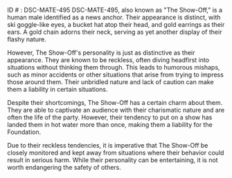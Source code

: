 ID # : DSC-MATE-495
DSC-MATE-495, also known as "The Show-Off," is a human male identified as a news anchor. Their appearance is distinct, with ski goggle-like eyes, a bucket hat atop their head, and gold earrings as their ears. A gold chain adorns their neck, serving as yet another display of their flashy nature.

However, The Show-Off's personality is just as distinctive as their appearance. They are known to be reckless, often diving headfirst into situations without thinking them through. This leads to humorous mishaps, such as minor accidents or other situations that arise from trying to impress those around them. Their unbridled nature and lack of caution can make them a liability in certain situations.

Despite their shortcomings, The Show-Off has a certain charm about them. They are able to captivate an audience with their charismatic nature and are often the life of the party. However, their tendency to put on a show has landed them in hot water more than once, making them a liability for the Foundation.

Due to their reckless tendencies, it is imperative that The Show-Off be closely monitored and kept away from situations where their behavior could result in serious harm. While their personality can be entertaining, it is not worth endangering the safety of others.